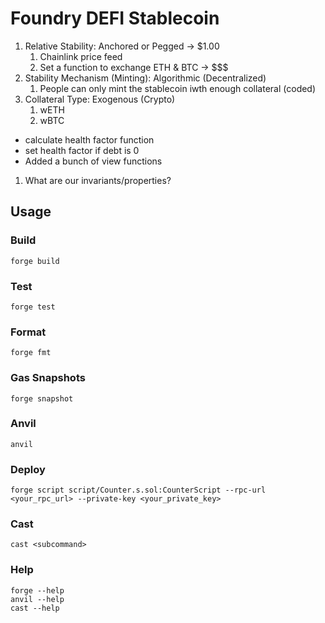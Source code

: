 # Foundry DEFI Stablecoin

1. Relative Stability: Anchored or Pegged -> $1.00
    1. Chainlink price feed
    2. Set a function to exchange ETH & BTC -> $$$
2. Stability Mechanism (Minting): Algorithmic (Decentralized)
    1. People can only mint the stablecoin iwth enough collateral (coded)
3. Collateral Type: Exogenous (Crypto)
    1. wETH
    2. wBTC

- calculate health factor function
- set health factor if debt is 0
- Added a bunch of view functions

1. What are our invariants/properties?

## Usage

### Build

```shell
forge build
```

### Test

```shell
forge test
```

### Format

```shell
forge fmt
```

### Gas Snapshots

```shell
forge snapshot
```

### Anvil

```shell
anvil
```

### Deploy

```shell
forge script script/Counter.s.sol:CounterScript --rpc-url <your_rpc_url> --private-key <your_private_key>
```

### Cast

```shell
cast <subcommand>
```

### Help

```shell
forge --help
anvil --help
cast --help
```

